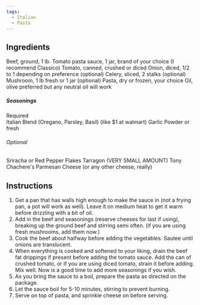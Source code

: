 ```yaml
---
tags:
  - Italian
  - Pasta
---
```

## Ingredients

Beef, ground, 1 lb.
Tomato pasta sauce, 1 jar, brand of your choice (I recommend Classico)
Tomato, canned, crushed or diced
Onion, diced, 1/2 to 1 depending on preference (optional)
Celery, sliced, 2 stalks (optional)
Mushroom, 1 lb fresh or 1 jar (optional)
Pasta, dry or frozen, your choice
Oil, olive preferred but any neutral oil will work

##### Seasonings 
Required	
Italian Blend (Oregano, Parsley, Basil) (like $1 at walmart)
Garlic Powder or fresh
###### Optional
Sriracha or Red Pepper Flakes
Tarragon (VERY SMALL AMOUNT)
Tony Chachere's
Parmesan Cheese (or any other cheese, really)

## Instructions

1. Get a pan that has walls high enough to make the sauce in (not a frying pan, a pot will work as well). Leave it on medium heat to get it warm before drizzling with a bit of oil.
2. Add in the beef and seasonings (reserve cheeses for last if using), breaking up the ground beef and stirring semi often. (if you are using fresh mushrooms, add them now.)
3. Cook the beef about halfway before adding the vegetables. Sautee until onions are translucent.
4. When everything is cooked and softened to your liking, drain the beef fat drippings if present before adding the tomato sauce. Add the can of crushed tomato, or if you are using diced tomato, strain it before adding. Mix well. Now is a good time to add more seasonings if you wish.
5. As you bring the sauce to a boil, prepare the pasta as directed on the package.
6. Let the sauce boil for 5-10 minutes, stirring to prevent burning.
7. Serve on top of pasta, and sprinkle cheese on before serving.